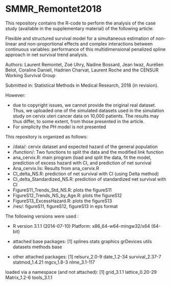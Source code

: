 # SMMR_Remontet2018

This repository contains the R-code to perform the analysis of the case study (available in the supplementary material) of the following article:

Flexible and structured survival model for a simultaneous estimation of non-linear and non-proportional effects and complex interactions between continuous variables: performance of this multidimensional penalized spline approach in net survival trend analysis.

Authors: Laurent Remontet, Zoé Uhry, Nadine Bossard, Jean Iwaz, Aurélien Belot, Coraline Danieli, Hadrien Charvat, Laurent Roche and the CENSUR Working Survival Group

Submitted in: Statistical Methods in Medical Research, 2018 (in revision).


However:
-	due to copyright issues, we cannot provide the original real dataset. Thus, we uploaded one of the simulated datasets used in the simulation study on cervix uteri cancer data on 10,000 patients. The results may thus differ, to some extent, from those presented in the article.
-	For simplicity the PH model is not presented

This repository is organized as follows:
- /data/:  cervix dataset and expected hazard of the general population
- /function/:  Two functions to split the data and the modified link function
- ana_cervix.R:  main program (load and split the data, fit the model, prediction of excess hazard with CI, and prediction of net survival
- Ana_cervix.lis:  Results from ana_cervix.R
- CI_delta_NS.R:  prediction of net survival with CI (using Delta method)
- CI_delta_Standardized_NS.R:  prediction of standardized net survival with CI
- FigureS11_Trends_Std_NS.R:  plots the figureS11
- FigureS12_Trends_NS_by_Age.R:  plots the figureS12
- FigureS13_ExcessHazard.R:  plots the figureS13
- /res/: figureS11, figureS12, figureS13 in eps format



The following versions were used :
- R version 3.1.1 (2014-07-10)    Platform: x86_64-w64-mingw32/x64 (64-bit)

- attached base packages:   [1] splines stats graphics grDevices utils datasets  methods base     

- other attached packages: [1] relsurv_2.0-9 date_1.2-34     survival_2.37-7 statmod_1.4.21  mgcv_1.8-3      nlme_3.1-117   

loaded via a namespace (and not attached): [1] grid_3.1.1      lattice_0.20-29 Matrix_1.2-6    tools_3.1.1    
